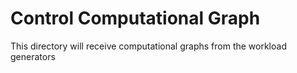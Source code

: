 # Control Computational Graph

This directory will receive computational graphs from the workload generators
